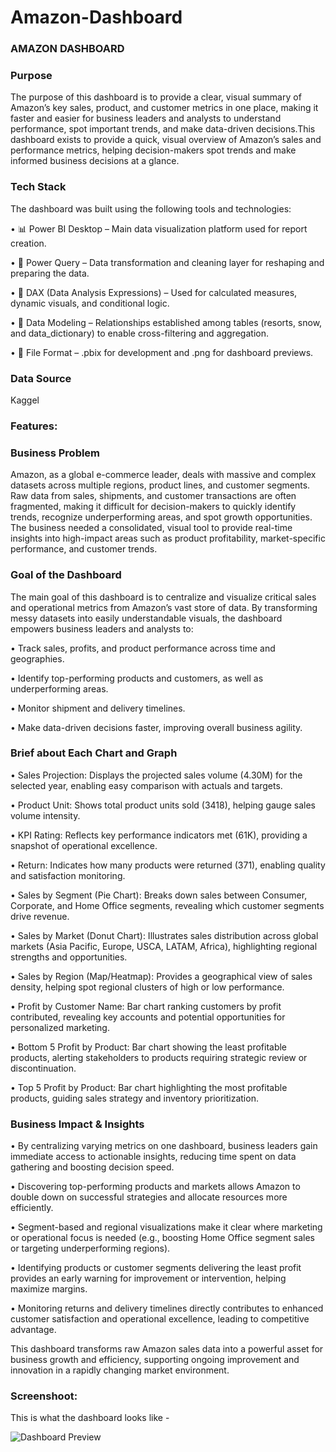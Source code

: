 # Amazon-Dashboard
### AMAZON DASHBOARD

### Purpose 

The purpose of this dashboard is to provide a clear, visual summary of Amazon’s key sales, product, and customer metrics in one place, making it faster and easier for business leaders and analysts to understand performance, spot important trends, and make data-driven decisions.This dashboard exists to provide a quick, visual overview of Amazon’s sales and performance metrics, helping decision-makers spot trends and make informed business decisions at a glance.​

### Tech Stack

The dashboard was built using the following tools and technologies:

• 📊 Power BI Desktop – Main data visualization platform used for report creation.

• 📂 Power Query – Data transformation and cleaning layer for reshaping and preparing the data.

• 🧠 DAX (Data Analysis Expressions) – Used for calculated measures, dynamic visuals, and conditional logic.

• 📝 Data Modeling – Relationships established among tables (resorts, snow, and data_dictionary) to enable cross-filtering and aggregation.

• 📁 File Format – .pbix for development and .png for dashboard previews.

### Data Source

Kaggel

### Features:

### Business Problem

Amazon, as a global e-commerce leader, deals with massive and complex datasets across multiple regions, product lines, and customer segments. Raw data from sales, shipments, and customer transactions are often fragmented, making it difficult for decision-makers to quickly identify trends, recognize underperforming areas, and spot growth opportunities. The business needed a consolidated, visual tool to provide real-time insights into high-impact areas such as product profitability, market-specific performance, and customer trends.

### Goal of the Dashboard

The main goal of this dashboard is to centralize and visualize critical sales and operational metrics from Amazon’s vast store of data. By transforming messy datasets into easily understandable visuals, the dashboard empowers business leaders and analysts to:

• Track sales, profits, and product performance across time and geographies.

• Identify top-performing products and customers, as well as underperforming areas.

• Monitor shipment and delivery timelines.

• Make data-driven decisions faster, improving overall business agility.

### Brief about Each Chart and Graph

• Sales Projection: Displays the projected sales volume (4.30M) for the selected year, enabling easy comparison with actuals and targets.

• Product Unit: Shows total product units sold (3418), helping gauge sales volume intensity.

• KPI Rating: Reflects key performance indicators met (61K), providing a snapshot of operational excellence.

• Return: Indicates how many products were returned (371), enabling quality and satisfaction monitoring.

• Sales by Segment (Pie Chart): Breaks down sales between Consumer, Corporate, and Home Office segments, revealing which customer segments drive revenue.

• Sales by Market (Donut Chart): Illustrates sales distribution across global markets (Asia Pacific, Europe, USCA, LATAM, Africa), highlighting regional strengths and opportunities.

• Sales by Region (Map/Heatmap): Provides a geographical view of sales density, helping spot regional clusters of high or low performance.

• Profit by Customer Name: Bar chart ranking customers by profit contributed, revealing key accounts and potential opportunities for personalized marketing.

• Bottom 5 Profit by Product: Bar chart showing the least profitable products, alerting stakeholders to products requiring strategic review or discontinuation.

• Top 5 Profit by Product: Bar chart highlighting the most profitable products, guiding sales strategy and inventory prioritization.

### Business Impact & Insights

• By centralizing varying metrics on one dashboard, business leaders gain immediate access to actionable insights, reducing time spent on data gathering and boosting decision speed.

• Discovering top-performing products and markets allows Amazon to double down on successful strategies and allocate resources more efficiently.

• Segment-based and regional visualizations make it clear where marketing or operational focus is needed (e.g., boosting Home Office segment sales or targeting underperforming regions).

• Identifying products or customer segments delivering the least profit provides an early warning for improvement or intervention, helping maximize margins.

• Monitoring returns and delivery timelines directly contributes to enhanced customer satisfaction and operational excellence, leading to competitive advantage.

This dashboard transforms raw Amazon sales data into a powerful asset for business growth and efficiency, supporting ongoing improvement and innovation in a rapidly changing market environment.

### Screenshoot:
This is what the dashboard looks like -

![Dashboard Preview](https://github.com/verma-png123/Amazon-Dashboard/blob/main/Snapshot%20of%20amazon%20dashboard.png)
